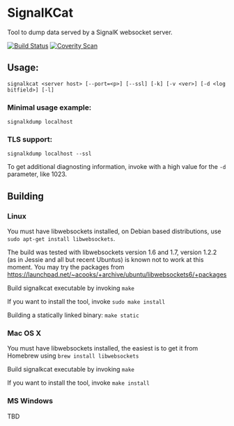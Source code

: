 # SignalKCat

Tool to dump data served by a SignalK websocket server.

[![Build Status](https://travis-ci.org/nohal/signalkcat.svg?branch=master)](https://travis-ci.org/nohal/signalkcat)
[![Coverity Scan](https://img.shields.io/coverity/scan/8281.svg)](https://scan.coverity.com/projects/nohal-signalkcat)

## Usage:
```
signalkcat <server host> [--port=<p>] [--ssl] [-k] [-v <ver>] [-d <log bitfield>] [-l]
```

### Minimal usage example:
```
signalkdump localhost
```

### TLS support:
```
signalkdump localhost --ssl
```

To get additional diagnosting information, invoke with a high value for the ```-d``` parameter, like 1023.

## Building

### Linux
You must have libwebsockets installed, on Debian based distributions, use ```sudo apt-get install libwebsockets```.

The build was tested with libwebsockets version 1.6 and 1.7, version 1.2.2 (as in Jessie and all but recent Ubuntus) is known not to work at this moment. You may try the packages from https://launchpad.net/~acooks/+archive/ubuntu/libwebsockets6/+packages

Build signalkcat executable by invoking ```make```

If you want to install the tool, invoke ```sudo make install```

Building a statically linked binary: ```make static```

### Mac OS X
You must have libwebsockets installed, the easiest is to get it from Homebrew using ```brew install libwebsockets```

Build signalkcat executable by invoking ```make```

If you want to install the tool, invoke ```make install```

### MS Windows
TBD
